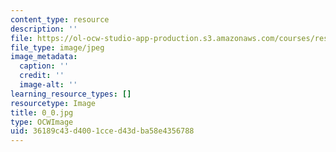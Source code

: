 ```yaml
---
content_type: resource
description: ''
file: https://ol-ocw-studio-app-production.s3.amazonaws.com/courses/res-18-006-calculus-revisited-single-variable-calculus-fall-2010/36189c43d4001cced43dba58e4356788_0_0.jpg
file_type: image/jpeg
image_metadata:
  caption: ''
  credit: ''
  image-alt: ''
learning_resource_types: []
resourcetype: Image
title: 0_0.jpg
type: OCWImage
uid: 36189c43-d400-1cce-d43d-ba58e4356788
---
```

